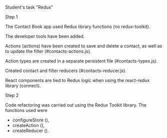 Student's task "Redux"

Step 1

The Contact Book app used Redux library functions (no redux-toolkit).

The developer tools have been added.

Actions (actions) have been created to save and delete a contact, as well as to update the filter (#contacts-actions.js).

Action types are created in a separate persistent file (#contacts-types.js).

Created contact and filter reducers (#contacts-reducer.js).

React components are tied to Redux logic when using the react-redux library (connect).

Step 2

Code refactoring was carried out using the Redux Tookit library. The functions used were 
- configureStore (), 
- createAction (), 
- createReducer ().

